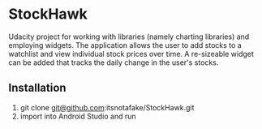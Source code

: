 # StockHawk
Udacity project for working with libraries (namely charting libraries) and employing widgets. The application allows the user to add stocks to a watchlist and view individual stock prices over time. A re-sizeable widget can be added that tracks the daily change in the user's stocks.

## Installation

1. git clone git@github.com:itsnotafake/StockHawk.git
2. import into Android Studio and run
